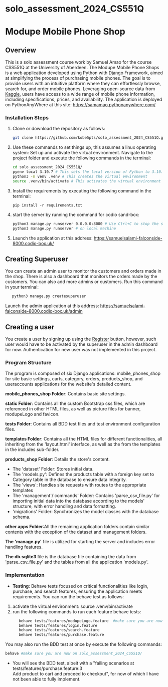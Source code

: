 # solo_assessment_2024_CS551Q
# Modupe Mobile Phone Shop
## Overview
This is a solo assessment course work by Samuel Amao for the course CSS551Q at the University of Aberdeen.
The Modupe Mobile Phone Shops is a web application developed using Python with Django Framework, aimed at 
simplifying the process of purchasing mobile phones. The goal is to provide users with an intuitive 
platform where they can effortlessly browse, search for, and order mobile phones. Leveraging open-source data 
from [Kaggle](https://www.kaggle.com/datasets), users have access to a wide range of mobile phone information, including specifications, 
prices, and availability.
The application is deployed on PythonAnyWhere at this site:  <https://samamao.pythonanywhere.com/>

### Installation Steps
   1. Clone or download the repository as follows:
      ``` bash
      git clone https://github.com/kobe5pts/solo_assessment_2024_CS551Q.git
      ```
   2. Use these commands to set things up, this assumes a linux operating system:
      Set up and activate the virtual environment. Navigate to the project folder and execute the following commands in the terminal:
         ``` bash
         cd solo_assessment_2024_CS551Q/
         pyenv local 3.10.7 # This sets the local version of Python to 3.10.7 (Optional)
         python3 -m venv .venv # This creates the virtual environment
         source .venv/bin/activate # This activates the virtual environment

         ```

   3. Install the requirements by executing the following command in the terminal:
         ```
         pip install -r requirements.txt
         ```
   4. start the server by running the command for codio sand-box:
         ```bash
         python3 manage.py runserver 0.0.0.0:8000 # Use Ctrl+C to stop the server.
         python3 manage.py runserver # on local machine
         ```
   5. Launch the application at this address:    https://samuelsalami-falconside-8000.codio-box.uk/

## Creating Superuser
   You can create an admin user to monitor the customers and orders made in the shop. 
   There is also a dashboard that monitors the orders made by the customers. You can also add more admins or customers. 
   Run this command in your terminal:
```bash
   python3 manage.py createsuperuser
```
   Launch the admin application at this address:    https://samuelsalami-falconside-8000.codio-box.uk/admin
## Creating a user
   You create a user by signing up using the [Register](https://samuelsalami-falconside-8000.codio-box.uk/useraccounts/register/) button, however, such user would have to be activated by the superuser in the
   admin dashboard for now. Authentication for new user was not implemented in this project.
### Program Structure
The program is composed of six Django applications: mobile_phones_shop for site basic settings, carts, category, orders, products_shop, and useraccounts applications for the website's detailed content.

**mobile_phones_shop Folder**: Contains basic site settings.

**static Folder**: Contains all the custom Bootstrap css files, which are referenced in other HTML files, as well as picture files for banner, modupeLogo and favicon.

**tests Folder**: Contains all BDD test files and test environment configuration files. 

**templates Folder**: Contains all the HTML files for different functionalities, all inheriting from the 'layout.html' interface, as well as the from the templates in the includes sub-folder.

**products_shop Folder**: Details the store's content.
* The 'dataset' Folder: Stores initial data.
* The 'models.py': Defines the products table with a foreign key set to Category table in the database to ensure data integrity.
* The 'views': Handles site requests with routes to the appropriate templates
* The 'management'/'commands' Folder: Contains 'parse_csv_file.py' for importing initial data into the database according to the models' structure, with error handling and data formatting.
* 'migrations' Folder: Synchronizes the model classes with the database schema. 

**other apps Folder**:All the remaining application folders contain similar contents with the exception of the dataset and management folders.

**The 'manage.py'** file is utilized for starting the server and includes error handling features.

**The db.sqlite3** file is the database file containing the data from 'parse_csv_file.py' and the tables from all the application 'models.py'.


### Implementation
- **Testing**: Behave tests focused on critical functionalities like login, purchase, and search features, 
ensuring the application meets requirements. You can run the behave test as follows:
1. activate the virtual environment: source .venv/bin/activate
2. run the following commands to run each feature behave tests:
```bash
      behave tests/features/modupeLogo.feature  #make sure you are now on solo_assessment_2024_CS551Q/
      behave tests/features/login.feature
      behave tests/features/search.feature
      behave tests/features/purchase.feature  
```      
You may also run the BDD test at once by execute the following commands:

```bash
behave #make sure you are now on solo_assessment_2024_CS551Q/
```
* You will see the BDD test, albeit with a "failing scenarios at tests/features/purchase.feature:3  
Add product to cart and proceed to checkout", for now of which I have not been able to fully implement.
